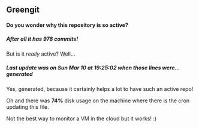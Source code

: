## Greengit

#### Do you wonder why this repository is so active?

##### After all it has 978 commits!

But is it *really* active? Well...

##### Last update was on Sun Mar 10 at 19:25:02 when those lines were... generated

Yes, generated, because it certainly helps a lot to have such an active repo!

Oh and there was **74%** disk usage on the machine
where there is the cron updating this file.

Not the best way to monitor a VM in the cloud but it works! :)
